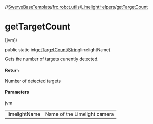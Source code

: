 //[SwerveBaseTemplate](../../../index.md)/[frc.robot.utils](../index.md)/[LimelightHelpers](index.md)/[getTargetCount](get-target-count.md)

# getTargetCount

[jvm]\

public static int[getTargetCount](get-target-count.md)([String](https://docs.oracle.com/javase/8/docs/api/java/lang/String.html)limelightName)

Gets the number of targets currently detected.

#### Return

Number of detected targets

#### Parameters

jvm

| | |
|---|---|
| limelightName | Name of the Limelight camera |
